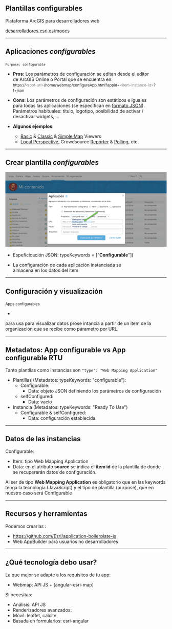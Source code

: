 <!-- .slide: class="title" -->

## Plantillas configurables
Plataforma ArcGIS para desarrolladores web

[desarrolladores.esri.es/moocs](http://desarrolladores.esri.es/moocs)

---

<!-- .slide: class="section" -->

##  Aplicaciones *configurables*
<small>```Purpose: configurable```</small>

* **Pros**: Los parámetros de configuración se editan desde el editor <br>
de ArcGIS Online o Portal que se encuentra en:<br>
<small>https://<span style="color:gray">&lt;root-url&gt;</span>/home/webmap/configureApp.html?appid=<span style="color:gray">&lt;item-instance-id&gt;</span>?f=json</small>

* **Cons**: Los parámetros de configuración son estáticos e iguales <br>
	para todas las aplicaciones (se especifican en [formato JSON](http://doc.arcgis.com/es/arcgis-online/create-maps/configurable-templates.htm)). <br>Parámetros habituales:
	título, logotipo, posibilidad de activar /<br>desactivar widgets, ...

* **Algunos ejemplos**:
	* [Basic](http://www.arcgis.com/home/item.html?id=b17113eb9535427db477777f86f25d63) & [Classic](http://www.arcgis.com/home/item.html?id=f232cac140a8495f9990cc9d2bb66dd9) & [Simple Map](http://www.arcgis.com/home/item.html?id=9ae78842d98a4178bd4a794449324349) Viewers
	* [Local Perspective](http://www.arcgis.com/home/item.html?id=6e02b538bea841ed858ef9f52709b655), Crowdsource [Reporter](http://www.arcgis.com/home/item.html?id=74b016cef7db42b28599adc5a14b010c)
	& [Polling](http://www.arcgis.com/home/item.html?id=bb3fcf7c3d804271bfd7ac6f48290fcf), etc.

---

<!-- .slide: class="section" -->
##  Crear plantilla *configurables*

[![map-viewer](../../images/create-configurable-app.png)](http://www.arcgis.com/home/item.html?id=b17113eb9535427db477777f86f25d63)

* Espeficicación JSON: typeKeywords = ["**Configurable**"])

* La configuración de cada aplicación instanciada se <br>
almacena en los datos del item


---

<!-- .slide: class="section" -->
## Configuración y visualización
<small>Apps configurables</small>

*
 para usa para visualizar datos prose intancia a partir de un item de la organización que se recibe como párametro por URL.

---

<!-- .slide: class="section" -->

## Metadatos: App configurable vs App configurable RTU
Tanto plantllas como instancias son ```"type": "Web Mapping Application"```
* Plantillas (Metadatos: typeKeywords: "configurable"):
	* Configurable:
		* Data: objeto JSON definiendo los parámetros de configuración
	* selfConfigured:
		* Data: vacío
* Instancia (Metadatos: typeKeywords: "Ready To Use")
	* Configurable & selfConfigured:
		* Data: configuración establecida

---

<!-- .slide: class="section" -->

## Datos de las instancias
Configurable:
* Item: tipo Web Mapping Application
* Data: en el atributo **source** se indica el **item id** de la plantilla
de donde se recuperarán datos de configuración.

Al ser de tipo **Web Mapping Application** es obligatorio que en las keywords
tenga la tecnología (JavaScript) y el tipo de plantilla (purpose), que en nuestro
caso será Configurable

---

<!-- .slide: class="section" -->

## Recursos y herramientas
Podemos crearlas :
* https://github.com/Esri/application-boilerplate-js
* Web AppBuilder para usuarios no desarrolladores

---

<!-- .slide: class="section" -->

## ¿Qué tecnología debo usar?
La que mejor se adapte a los requisitos de tu app:
* Webmap: API JS + [angular-esri-map]

Si necesitas:
* Análisis: API JS
* Renderizadores avanzados:
* Móvil: leaflet, calcite,
* Basada en formularios: esri-angular
